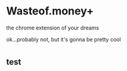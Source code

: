 # Wasteof.money+ #
the chrome extension of your dreams

ok...probably not, but it's gonna be pretty cool

#

## test

